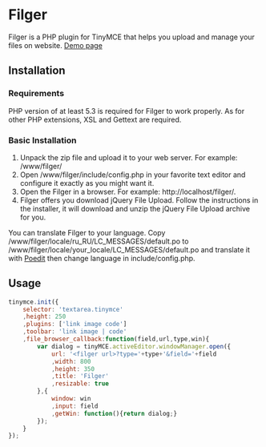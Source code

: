 # Filger
Filger is a PHP plugin for TinyMCE that helps you upload and manage your files on website.  [Demo page](http://pgood.ru/filger/)

## Installation
### Requirements
PHP version of at least 5.3 is required for Filger to work properly. As for other PHP extensions, XSL and Gettext are required.

### Basic Installation
1. Unpack the zip file and upload it to your web server. For example: /www/filger/
2. Open /www/filger/include/config.php in your favorite text editor and configure it exactly as you might want it.
3. Open the Filger in a browser. For example: http://localhost/filger/.
4. Filger offers you download jQuery File Upload. Follow the instructions in the installer, it will download and unzip the jQuery File Upload archive for you.

You can translate Filger to your language. Copy /www/filger/locale/ru_RU/LC_MESSAGES/default.po to /www/filger/locale/your_locale/LC_MESSAGES/default.po and translate it with [Poedit](https://poedit.net/) then change language in include/config.php.

## Usage
```js
tinymce.init({
	selector: 'textarea.tinymce'
	,height: 250
	,plugins: ['link image code']
	,toolbar: 'link image | code'
	,file_browser_callback:function(field,url,type,win){
		var dialog = tinyMCE.activeEditor.windowManager.open({
			url: '<filger url>?type='+type+'&field='+field
			,width: 800
			,height: 350
			,title: 'Filger'
			,resizable: true
		},{
			window: win
			,input: field
			,getWin: function(){return dialog;}
		});
	}
});
```